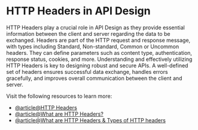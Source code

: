 # HTTP Headers in API Design

HTTP Headers play a crucial role in API Design as they provide essential information between the client and server regarding the data to be exchanged. Headers are part of the HTTP request and response message, with types including Standard, Non-standard, Common or Uncommon headers. They can define parameters such as content type, authentication, response status, cookies, and more. Understanding and effectively utilizing HTTP Headers is key to designing robust and secure APIs. A well-defined set of headers ensures successful data exchange, handles errors gracefully, and improves overall communication between the client and server.

Visit the following resources to learn more:

- [@article@HTTP Headers](https://developer.mozilla.org/en-US/docs/Web/HTTP/Headers)
- [@article@What are HTTP Headers?](https://blog.postman.com/what-are-http-headers/)
- [@article@What are HTTP Headers & Types of HTTP headers](https://requestly.com/blog/what-are-http-headers-understand-different-types-of-http-headers/)
